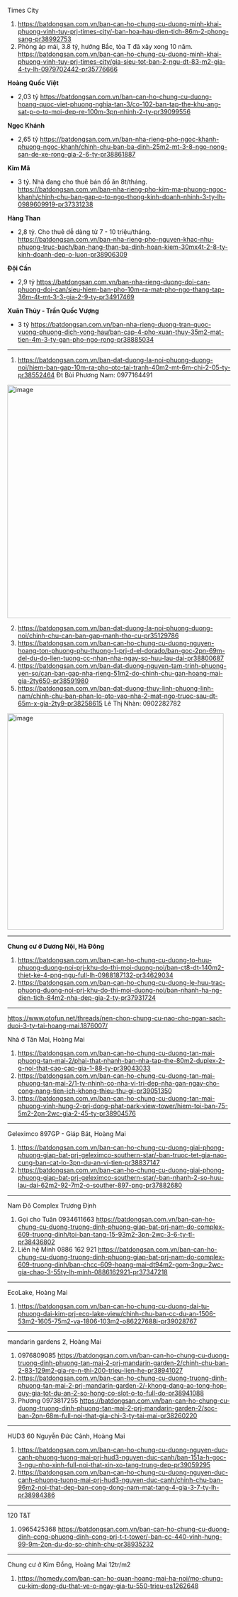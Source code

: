 Times City
1. https://batdongsan.com.vn/ban-can-ho-chung-cu-duong-minh-khai-phuong-vinh-tuy-prj-times-city/-ban-hoa-hau-dien-tich-86m-2-phong-sang-pr38992753
3. Phòng áp mái, 3.8 tỷ, hướng Bắc, tòa T đã xây xong 10 năm. https://batdongsan.com.vn/ban-can-ho-chung-cu-duong-minh-khai-phuong-vinh-tuy-prj-times-city/gia-sieu-tot-ban-2-ngu-dt-83-m2-gia-4-ty-lh-0979702442-pr35776666

 **Hoàng Quốc Việt**
- 2,03 tỷ https://batdongsan.com.vn/ban-can-ho-chung-cu-duong-hoang-quoc-viet-phuong-nghia-tan-3/co-102-ban-tap-the-khu-ang-sat-p-o-to-moi-dep-re-100m-3pn-nhinh-2-ty-pr39099556

**Ngọc Khánh**
- 2,65 tỷ https://batdongsan.com.vn/ban-nha-rieng-pho-ngoc-khanh-phuong-ngoc-khanh/chinh-chu-ban-ba-dinh-25m2-mt-3-8-ngo-nong-san-de-xe-rong-gia-2-6-ty-pr38861887

**Kim Mã**
- 3 tỷ. Nhà đang cho thuê bán đồ ăn 8t/tháng. https://batdongsan.com.vn/ban-nha-rieng-pho-kim-ma-phuong-ngoc-khanh/chinh-chu-ban-gap-o-to-ngo-thong-kinh-doanh-nhinh-3-ty-lh-0989609919-pr37331238

**Hàng Than**
- 2,8 tỷ. Cho thuê dễ dàng từ 7 - 10 triệu/tháng. https://batdongsan.com.vn/ban-nha-rieng-pho-nguyen-khac-nhu-phuong-truc-bach/ban-hang-than-ba-dinh-hoan-kiem-30mx4t-2-8-ty-kinh-doanh-dep-o-luon-pr38906309

**Đội Cấn**
- 2,9 tỷ https://batdongsan.com.vn/ban-nha-rieng-duong-doi-can-phuong-doi-can/sieu-hiem-ban-pho-10m-ra-mat-pho-ngo-thang-tap-36m-4t-mt-3-3-gia-2-9-ty-pr34917469

**Xuân Thủy - Trần Quốc Vượng**
- 3 tỷ https://batdongsan.com.vn/ban-nha-rieng-duong-tran-quoc-vuong-phuong-dich-vong-hau/ban-cap-4-pho-xuan-thuy-35m2-mat-tien-4m-3-ty-gan-pho-ngo-rong-pr38885034
-------------

1. https://batdongsan.com.vn/ban-dat-duong-la-noi-phuong-duong-noi/hiem-ban-gap-10m-ra-pho-oto-tai-tranh-40m2-mt-6m-chi-2-05-ty-pr38552464
Đt Bùi Phương Nam: 0977164491 
<img width="526" alt="image" src="https://github.com/HectorTa1989/BDS_VN/assets/31132150/8d20a604-2708-4e23-8110-69e8a5e7e4a3">

2. https://batdongsan.com.vn/ban-dat-duong-la-noi-phuong-duong-noi/chinh-chu-can-ban-gap-manh-tho-cu-pr35129786
3. https://batdongsan.com.vn/ban-can-ho-chung-cu-duong-nguyen-hoang-ton-phuong-phu-thuong-1-prj-d-el-dorado/ban-goc-2pn-69m-del-du-do-lien-tuong-cc-nhan-nha-ngay-so-huu-lau-dai-pr38800687
4. https://batdongsan.com.vn/ban-dat-duong-nguyen-tam-trinh-phuong-yen-so/can-ban-gap-nha-rieng-51m2-do-chinh-chu-gan-hoang-mai-gia-2ty650-pr38591980
5. https://batdongsan.com.vn/ban-dat-duong-thuy-linh-phuong-linh-nam/chinh-chu-ban-phan-lo-oto-vao-nha-2-mat-ngo-truoc-sau-dt-65m-x-gia-2ty9-pr38258615
Lê Thị Nhàn: 0902282782
<img width="488" alt="image" src="https://github.com/HectorTa1989/BDS_VN/assets/31132150/5f7fd760-f561-4761-a927-f3030f89ec5d">



------------------
**Chung cư ở Dương Nội, Hà Đông**
1. https://batdongsan.com.vn/ban-can-ho-chung-cu-duong-to-huu-phuong-duong-noi-prj-khu-do-thi-moi-duong-noi/ban-ct8-dt-140m2-thiet-ke-4-png-ngu-full-lh-0988187132-pr34629034
2. https://batdongsan.com.vn/ban-can-ho-chung-cu-duong-le-huu-trac-phuong-duong-noi-prj-khu-do-thi-moi-duong-noi/ban-nhanh-ha-ng-dien-tich-84m2-nha-dep-gia-2-ty-pr37931724
------------------
https://www.otofun.net/threads/nen-chon-chung-cu-nao-cho-ngan-sach-duoi-3-ty-tai-hoang-mai.1876007/

Nhà ở Tân Mai, Hoàng Mai
1. https://batdongsan.com.vn/ban-can-ho-chung-cu-duong-tan-mai-phuong-tan-mai-2/phai-that-nhanh-ban-nha-tap-the-80m2-duplex-2-g-noi-that-cao-cap-gia-1-88-ty-pr39043033
2. https://batdongsan.com.vn/ban-can-ho-chung-cu-duong-tan-mai-phuong-tan-mai-2/1-ty-nhinh-co-nha-vi-tri-dep-nha-gan-ngay-cho-cong-nang-tien-ich-khong-thieu-thu-gi-pr39051350
3. https://batdongsan.com.vn/ban-can-ho-chung-cu-duong-tan-mai-phuong-vinh-hung-2-prj-dong-phat-park-view-tower/hiem-toi-ban-75-5m2-2pn-2wc-gia-2-45-ty-pr38904576
-------------------
Geleximco 897GP - Giáp Bát, Hoàng Mai
1. https://batdongsan.com.vn/ban-can-ho-chung-cu-duong-giai-phong-phuong-giap-bat-prj-geleximco-southern-star/-ban-truoc-tet-gia-nao-cung-ban-cat-lo-3pn-du-an-vi-tien-pr38837147
2. https://batdongsan.com.vn/ban-can-ho-chung-cu-duong-giai-phong-phuong-giap-bat-prj-geleximco-southern-star/-ban-nhanh-2-so-huu-lau-dai-62m2-92-7m2-o-souther-897-png-pr37882680
-----------
Nam Đô Complex Trương Định
1. Gọi cho Tuân 0934611663 https://batdongsan.com.vn/ban-can-ho-chung-cu-duong-truong-dinh-phuong-giap-bat-prj-nam-do-complex-609-truong-dinh/toi-ban-tang-15-93m2-3pn-2wc-3-6-ty-tl-pr38436802
2. Liên hệ Minh 0886 162 921 https://batdongsan.com.vn/ban-can-ho-chung-cu-duong-truong-dinh-phuong-giap-bat-prj-nam-do-complex-609-truong-dinh/ban-chcc-609-hoang-mai-dt94m2-gom-3ngu-2wc-gia-chao-3-55ty-lh-minh-0886162921-pr37347218
------
EcoLake, Hoàng Mai
1. https://batdongsan.com.vn/ban-can-ho-chung-cu-duong-dai-tu-phuong-dai-kim-prj-eco-lake-view/chinh-chu-ban-cc-du-an-1506-53m2-1605-75m2-va-1806-103m2-o86227688i-pr39028767
-------
mandarin gardens 2, Hoàng Mai
1. 0976809085 https://batdongsan.com.vn/ban-can-ho-chung-cu-duong-truong-dinh-phuong-tan-mai-2-prj-mandarin-garden-2/chinh-chu-ban-2-83-129m2-gia-re-n-thi-200-trieu-lien-he-pr38941027
2. https://batdongsan.com.vn/ban-can-ho-chung-cu-duong-truong-dinh-phuong-tan-mai-2-prj-mandarin-garden-2/-khong-dang-ao-tong-hop-quy-gia-tot-du-an-2-so-hong-co-slot-o-to-full-do-pr38941088
3. Phương 0973817255 https://batdongsan.com.vn/ban-can-ho-chung-cu-duong-truong-dinh-phuong-tan-mai-2-prj-mandarin-garden-2/soc-ban-2pn-68m-full-noi-that-gia-chi-3-ty-tai-mai-pr38260220
-----------
HUD3 60 Nguyễn Đức Cảnh, Hoàng Mai
1. https://batdongsan.com.vn/ban-can-ho-chung-cu-duong-nguyen-duc-canh-phuong-tuong-mai-prj-hud3-nguyen-duc-canh/ban-151a-h-goc-3-ngu-nho-xinh-full-noi-that-xin-xo-tang-trung-dep-pr39059295
2. https://batdongsan.com.vn/ban-can-ho-chung-cu-duong-nguyen-duc-canh-phuong-tuong-mai-prj-hud3-nguyen-duc-canh/chinh-chu-ban-96m2-noi-that-dep-ban-cong-dong-nam-mat-tang-4-gia-3-7-ty-lh-pr38984386
--------
120 T&T

1. 0965425368 https://batdongsan.com.vn/ban-can-ho-chung-cu-duong-dinh-cong-phuong-dinh-cong-prj-t-t-tower/-ban-cc-440-vinh-hung-99-9m-2pn-du-do-so-chinh-chu-pr38935232
----------
Chung cư ở Kim Đồng, Hoàng Mai 12tr/m2
1. https://homedy.com/ban-can-ho-quan-hoang-mai-ha-noi/mo-chung-cu-kim-dong-du-that-ve-o-ngay-gia-tu-550-trieu-es1262648
